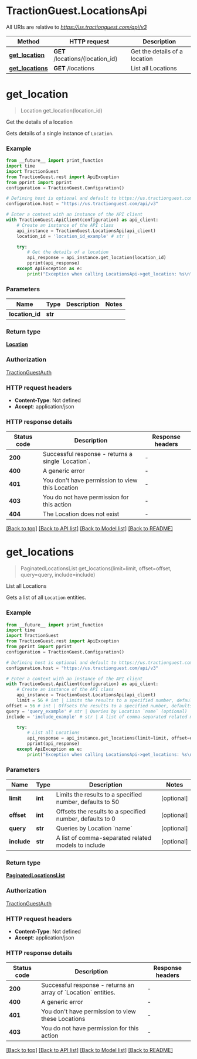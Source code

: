 # TractionGuest.LocationsApi

All URIs are relative to *https://us.tractionguest.com/api/v3*

Method | HTTP request | Description
------------- | ------------- | -------------
[**get_location**](LocationsApi.md#get_location) | **GET** /locations/{location_id} | Get the details of a location
[**get_locations**](LocationsApi.md#get_locations) | **GET** /locations | List all Locations


# **get_location**
> Location get_location(location_id)

Get the details of a location

Gets details of a single instance of `Location`.

### Example

```python
from __future__ import print_function
import time
import TractionGuest
from TractionGuest.rest import ApiException
from pprint import pprint
configuration = TractionGuest.Configuration()

# Defining host is optional and default to https://us.tractionguest.com/api/v3
configuration.host = "https://us.tractionguest.com/api/v3"

# Enter a context with an instance of the API client
with TractionGuest.ApiClient(configuration) as api_client:
    # Create an instance of the API class
    api_instance = TractionGuest.LocationsApi(api_client)
    location_id = 'location_id_example' # str | 

    try:
        # Get the details of a location
        api_response = api_instance.get_location(location_id)
        pprint(api_response)
    except ApiException as e:
        print("Exception when calling LocationsApi->get_location: %s\n" % e)
```

### Parameters

Name | Type | Description  | Notes
------------- | ------------- | ------------- | -------------
 **location_id** | **str**|  | 

### Return type

[**Location**](Location.md)

### Authorization

[TractionGuestAuth](../README.md#TractionGuestAuth)

### HTTP request headers

 - **Content-Type**: Not defined
 - **Accept**: application/json

### HTTP response details
| Status code | Description | Response headers |
|-------------|-------------|------------------|
**200** | Successful response - returns a single &#x60;Location&#x60;. |  -  |
**400** | A generic error |  -  |
**401** | You don&#39;t have permission to view this Location |  -  |
**403** | You do not have permission for this action |  -  |
**404** | The Location does not exist |  -  |

[[Back to top]](#) [[Back to API list]](../README.md#documentation-for-api-endpoints) [[Back to Model list]](../README.md#documentation-for-models) [[Back to README]](../README.md)

# **get_locations**
> PaginatedLocationsList get_locations(limit=limit, offset=offset, query=query, include=include)

List all Locations

Gets a list of all `Location` entities.

### Example

```python
from __future__ import print_function
import time
import TractionGuest
from TractionGuest.rest import ApiException
from pprint import pprint
configuration = TractionGuest.Configuration()

# Defining host is optional and default to https://us.tractionguest.com/api/v3
configuration.host = "https://us.tractionguest.com/api/v3"

# Enter a context with an instance of the API client
with TractionGuest.ApiClient(configuration) as api_client:
    # Create an instance of the API class
    api_instance = TractionGuest.LocationsApi(api_client)
    limit = 56 # int | Limits the results to a specified number, defaults to 50 (optional)
offset = 56 # int | Offsets the results to a specified number, defaults to 0 (optional)
query = 'query_example' # str | Queries by Location `name` (optional)
include = 'include_example' # str | A list of comma-separated related models to include (optional)

    try:
        # List all Locations
        api_response = api_instance.get_locations(limit=limit, offset=offset, query=query, include=include)
        pprint(api_response)
    except ApiException as e:
        print("Exception when calling LocationsApi->get_locations: %s\n" % e)
```

### Parameters

Name | Type | Description  | Notes
------------- | ------------- | ------------- | -------------
 **limit** | **int**| Limits the results to a specified number, defaults to 50 | [optional] 
 **offset** | **int**| Offsets the results to a specified number, defaults to 0 | [optional] 
 **query** | **str**| Queries by Location &#x60;name&#x60; | [optional] 
 **include** | **str**| A list of comma-separated related models to include | [optional] 

### Return type

[**PaginatedLocationsList**](PaginatedLocationsList.md)

### Authorization

[TractionGuestAuth](../README.md#TractionGuestAuth)

### HTTP request headers

 - **Content-Type**: Not defined
 - **Accept**: application/json

### HTTP response details
| Status code | Description | Response headers |
|-------------|-------------|------------------|
**200** | Successful response - returns an array of &#x60;Location&#x60; entities. |  -  |
**400** | A generic error |  -  |
**401** | You don&#39;t have permission to view these Locations |  -  |
**403** | You do not have permission for this action |  -  |

[[Back to top]](#) [[Back to API list]](../README.md#documentation-for-api-endpoints) [[Back to Model list]](../README.md#documentation-for-models) [[Back to README]](../README.md)

